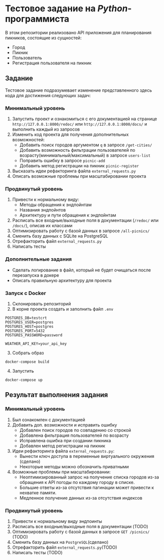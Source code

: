 # Тестовое задание на _Python_-программиста

В этом репозитории реализовано API приложения для планирования пикников, состоящие из сущностей:
 - Город
 - Пикник
 - Пользователь
 - Регистрация пользователя на пикник

## Задание
 Тестовое задание подразумевает изменение представленного здесь кода для достижения следующих задач:

### Минимальный уровень
  1. Запустить проект и ознакомиться с его документацией на странице `http://127.0.0.1:8000/redoc/`
     или `http://127.0.0.1:8000/docs/` 
     и выполнить каждый из запросов
  2. Изменить код проекта для получения дополнительных возможностей:
     - Добавить поиск городов аргументом `q` в запросе `/get-cities/`
     - Добавить возможность фильтрации пользователей по возрасту(минимальный/максимальный) в запросе `users-list`
     - Поправить ошибку в запросе `picnic-add`
     - Добавить метод регистрации на пикник `picnic-register`
  3. Высказать идеи рефакторинга файла `external_requests.py`
  4. Описать возможные проблемы при масштабировании проекта


     
### Продвинутый уровень
  1. Привести к нормальному виду:
     - Методы обращения к эндпойнтам
     - Названия эндпойнтов
     - Архитектуру и пути обращения к эндпойнтам
  2. Расписать все входные/выходные поля в документации (`/redoc/` или `/docs/`), описав их классами
  3. Оптимизировать работу с базой данных в запросе `/all-picnics/`
  4. Сменить базу данных с SQLite на PostgreSQL
  5. Отрефакторить файл `external_requests.py`
  6. Написать тесты


### Дополнительные задания
  - Сделать логирование в файл, который не будет очищаться после перезапуска в докере
  - Описать правильную архитектуру для проекта

### Запуск с Docker

1. Склонировать репозиторий
2. В корне проекта создать и заполнить файл `.env`
```dotenv
POSTGRES_DB=testcrt
POSTGRES_USER=postgres
POSTGRES_HOST=postgres
POSTGRES_PORT=5432
POSTGRES_PASSWORD=password

WEATHER_API_KEY=your_api_key
```
3. Собрать образ
```commandline
docker-compose build
```
4. Запустить
```commandline
docker-compose up
```
## Результат выполнения задания
### Минимальный уровень
1. Был ознакомлен с документацией
2. Добавить доп. возможности и исправить ошибку
     - Добавлен поиск городов по совпадению со строкой
     - Добавлена фильтрация пользователей по возрасту
     - Исправлена ошибка при создании пикника
     - Добавлен метод регистрации на пикник
3. Идеи рефакторинга файла `external_requests.py`:
    - Вынести ключ доступа в переменные виртуального окружения (сделано)
    - Некоторые методы можно обозначить приватными
4. Возможные проблемы при масштабировании:
     - Неоптимизированный запрос на получение списка городов из-за обращения к API погоды по каждому городу в списке.
     - Большие ответы из-за отсутствия пагинации может привести к нехватке памяти.
     - Медленное получение данных из-за отсутствия индексов

### Продвинутый уровень
1. Привести к нормальному виду эндпоинты
2. Расписать все входные/выходные поля в документации (TODO)
3. Оптимизировать работу с базой данных в запросе `GET /picnics/` (TODO)
4. Сменить базу данных на `PostgreSQL`(сделано)
5. Отрефакторить файл `external_requests.py`(TODO)
6. Написать тесты (TODO)